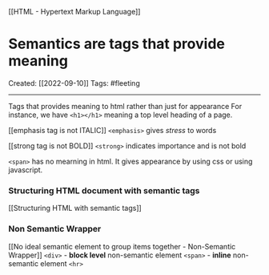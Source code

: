 [[HTML - Hypertext Markup Language]]

# Semantics are tags that provide meaning
Created:  [[2022-09-10]]
Tags: #fleeting 

---
Tags that provides meaning to html rather than just for appearance
For instance, we have `<h1></h1>` meaning a top level heading of a page. 

[[emphasis tag is not ITALIC]]
`<emphasis>` gives *stress* to words

[[strong tag is not BOLD]]
`<strong>` indicates importance and is not bold

`<span>` has no mearning in html. 
It gives appearance by using css or using javascript. 


### Structuring HTML document with semantic tags
[[Structuring HTML with semantic tags]]


### Non Semantic Wrapper
[[No ideal semantic element to group items together - Non-Semantic Wrapper]]
`<div>` - **block level** non-semantic element
`<span>` - **inline** non-semantic element
`<hr>`

